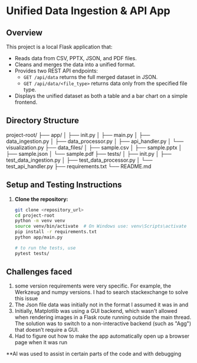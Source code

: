 # Unified Data Ingestion & API App

## Overview
This project is a local Flask application that:
- Reads data from CSV, PPTX, JSON, and PDF files.
- Cleans and merges the data into a unified format.
- Provides two REST API endpoints:
    - `GET /api/data` returns the full merged dataset in JSON.
    - `GET /api/data/<file_type>` returns data only from the specified file type.
- Displays the unified dataset as both a table and a bar chart on a simple frontend.

## Directory Structure
project-root/ ├── app/ │ ├── init.py │ ├── main.py │ ├── data_ingestion.py │ ├── data_processor.py │ ├── api_handler.py │ └── visualization.py ├── data_files/ │ ├── sample.csv │ ├── sample.pptx │ ├── sample.json │ └── sample.pdf ├── tests/ │ ├── init.py │ ├── test_data_ingestion.py │ ├── test_data_processor.py │ └── test_api_handler.py ├── requirements.txt └── README.md


## Setup and Testing Instructions

1. **Clone the repository:**
   ```bash
   git clone <repository_url>
   cd project-root
   python -m venv venv
   source venv/bin/activate  # On Windows use: venv\Scripts\activate
   pip install -r requirements.txt
   python app/main.py

   # to run the tests, use
   pytest tests/

## Challenges faced

1. some version requirements were very specific. For example,
   the Werkzeug and numpy versions. I had to search stackexchange to solve this issue
2. The Json file data was initially not in the format I assumed it was in and
3. Initially, Matplotlib was using a GUI backend, which wasn't allowed when rendering images in a Flask route running outside the main thread. The solution was to switch to a non-interactive backend (such as "Agg") that doesn’t require a GUI.
4. Had to figure out how to make the app automatically open up a browser page when it was run

**AI was used to assist in certain parts of the code and with debugging

